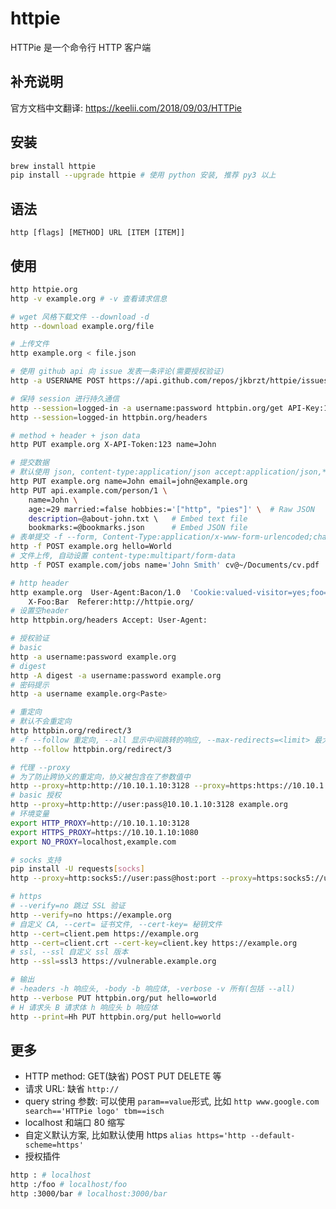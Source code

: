 httpie
===

HTTPie 是一个命令行 HTTP 客户端

## 补充说明

官方文档中文翻译: https://keelii.com/2018/09/03/HTTPie

## 安装

```bash
brew install httpie
pip install --upgrade httpie # 使用 python 安装, 推荐 py3 以上
```

## 语法

    http [flags] [METHOD] URL [ITEM [ITEM]]

## 使用

```bash
http httpie.org
http -v example.org # -v 查看请求信息

# wget 风格下载文件 --download -d
http --download example.org/file

# 上传文件
http example.org < file.json

# 使用 github api 向 issue 发表一条评论(需要授权验证)
http -a USERNAME POST https://api.github.com/repos/jkbrzt/httpie/issues/83/comments body='HTTPie is awesome! :heart:'

# 保持 session 进行持久通信
http --session=logged-in -a username:password httpbin.org/get API-Key:123
http --session=logged-in httpbin.org/headers

# method + header + json data
http PUT example.org X-API-Token:123 name=John

# 提交数据
# 默认使用 json, content-type:application/json accept:application/json,*/*
http PUT example.org name=John email=john@example.org
http PUT api.example.com/person/1 \
    name=John \
    age:=29 married:=false hobbies:='["http", "pies"]' \  # Raw JSON
    description=@about-john.txt \   # Embed text file
    bookmarks:=@bookmarks.json      # Embed JSON file
# 表单提交 -f --form, Content-Type:application/x-www-form-urlencoded;charset=utf-8
http -f POST example.org hello=World
# 文件上传, 自动设置 content-type:multipart/form-data
http -f POST example.com/jobs name='John Smith' cv@~/Documents/cv.pdf

# http header
http example.org  User-Agent:Bacon/1.0  'Cookie:valued-visitor=yes;foo=bar'  \
    X-Foo:Bar  Referer:http://httpie.org/
# 设置空header
http httpbin.org/headers Accept: User-Agent:

# 授权验证
# basic
http -a username:password example.org
# digest
http -A digest -a username:password example.org
# 密码提示
http -a username example.org<Paste>

# 重定向
# 默认不会重定向
http httpbin.org/redirect/3
# -f --follow 重定向, --all 显示中间跳转的响应, --max-redirects=<limit> 最大重定向次数
http --follow httpbin.org/redirect/3

# 代理 --proxy
# 为了防止跨协义的重定向，协义被包含在了参数值中
http --proxy=http:http://10.10.1.10:3128 --proxy=https:https://10.10.1.10:1080 example.org
# basic 授权
http --proxy=http:http://user:pass@10.10.1.10:3128 example.org
# 环境变量
export HTTP_PROXY=http://10.10.1.10:3128
export HTTPS_PROXY=https://10.10.1.10:1080
export NO_PROXY=localhost,example.com

# socks 支持
pip install -U requests[socks]
http --proxy=http:socks5://user:pass@host:port --proxy=https:socks5://user:pass@host:port example.org

# https
# --verify=no 跳过 SSL 验证
http --verify=no https://example.org
# 自定义 CA, --cert= 证书文件, --cert-key= 秘钥文件
http --cert=client.pem https://example.org
http --cert=client.crt --cert-key=client.key https://example.org
# ssl, --ssl 自定义 ssl 版本
http --ssl=ssl3 https://vulnerable.example.org

# 输出
# -headers -h 响应头, -body -b 响应体, -verbose -v 所有(包括 --all)
http --verbose PUT httpbin.org/put hello=world
# H 请求头 B 请求体 h 响应头 b 响应体
http --print=Hh PUT httpbin.org/put hello=world

```

## 更多

- HTTP method: GET(缺省) POST PUT DELETE 等
- 请求 URL: 缺省 `http://`
- query string 参数: 可以使用 `param==value`形式, 比如 `http www.google.com search=='HTTPie logo' tbm==isch`
- localhost 和端口 80 缩写
- 自定义默认方案, 比如默认使用 https `alias https='http --default-scheme=https'`
- 授权插件

```bash
http : # localhost
http :/foo # localhost/foo
http :3000/bar # localhost:3000/bar

```

<!-- Linux命令行搜索引擎：https://jaywcjlove.github.io/linux-command/ -->